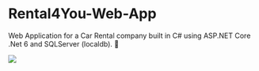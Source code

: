# Rental4You-Web-App
Web Application for a Car Rental company built in C# using ASP.NET Core .Net 6 and SQLServer (localdb). 🚗

<p align="left">
  <a href="https://skillicons.dev">
    <img src="https://skillicons.dev/icons?i=cs,html" />
  </a>
</p>
